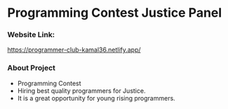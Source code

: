 # Programming Contest Justice Panel

### Website Link:
https://programmer-club-kamal36.netlify.app/

### About Project
- Programming Contest
- Hiring best quality programmers for Justice.
- It is a great opportunity for young rising programmers.
